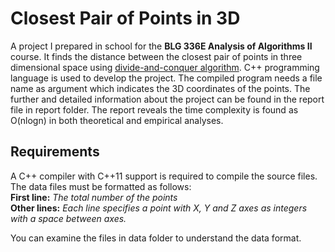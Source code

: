 # Closest Pair of Points in 3D
A project I prepared in school for the **BLG 336E Analysis of Algorithms II** course. It finds the distance between the closest pair of points in three dimensional space using [divide-and-conquer algorithm](https://en.wikipedia.org/wiki/Divide-and-conquer_algorithm). C++ programming language is used to develop the project. The compiled program needs a file name as argument which indicates the 3D coordinates of the points. The further and detailed information about the project can be found in the report file in report folder. The report reveals the time complexity is found as O(nlogn) in both theoretical and empirical analyses.

## Requirements
A C++ compiler with C++11 support is required to compile the source files. The data files must be formatted as follows:\
**First line:** *The total number of the points*\
**Other lines:** *Each line specifies a point with X, Y and Z axes as integers with a space between axes.*

You can examine the files in data folder to understand the data format.

